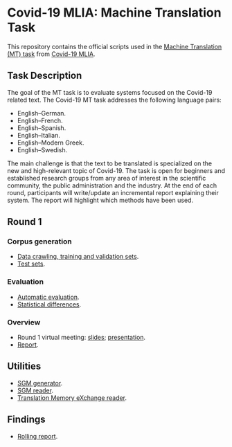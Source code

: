 # Covid-19 MLIA: Machine Translation Task
This repository contains the official scripts used in the [Machine Translation (MT) task](http://eval.covid19-mlia.eu/task3/) from [Covid-19 MLIA](http://eval.covid19-mlia.eu/).

## Task Description
The goal of the MT task is to evaluate systems focused on the Covid-19 related text. The Covid-19 MT task addresses the following language pairs:

* English–German.
* English–French.
* English–Spanish.
* English–Italian.
* English–Modern Greek.
* English–Swedish.

The main challenge is that the text to be translated is specialized on the new and high-relevant topic of Covid-19. The task is open for beginners and established research groups from any area of interest in the scientific community, the public administration and the industry. At the end of each round, participants will write/update an incremental report explaining their system. The report will highlight which methods have been used.

## Round 1

### Corpus generation
* [Data crawling, training and validation sets](round1/data).
* [Test sets](round1/tests).

### Evaluation
* [Automatic evaluation](round1/evaluation).
* [Statistical differences](round1/art).

### Overview
* Round 1 virtual meeting: [slides](https://raw.githubusercontent.com/midobal/covid19mlia-mt-task/master/slides/overview1.pdf); [presentation](https://youtu.be/vZgNlEdX7XE?t=5510).
* [Report](https://bitbucket.org/covid19-mlia/organizers-task3/raw/33f5422104b980deef84aa8b78d97ec5c841debd/report/rounds/round1.pdf).

## Utilities
* [SGM generator](sgm/generator).
* [SGM reader](sgm/reader).
* [Translation Memory eXchange reader](tmx).

## Findings
* [Rolling report](https://bitbucket.org/covid19-mlia/organizers-task3/src/master/report/report.pdf).
